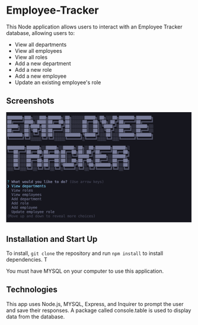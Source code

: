 # Employee-Tracker

This Node application allows users to interact with an Employee Tracker database, allowing users to:

- View all departments
- View all employees
- View all roles
- Add a new department
- Add a new role
- Add a new employee
- Update an existing employee's role

## Screenshots

<img src= "./assets/site-screenshot.png" width="500px"/>

## Installation and Start Up

To install, `git clone` the repository and run `npm install` to install dependencies. T

You must have MYSQL on your computer to use this application.

## Technologies

This app uses Node.js, MYSQL, Express, and Inquirer to prompt the user and save their responses. A package called console.table is used to display data from the database.

